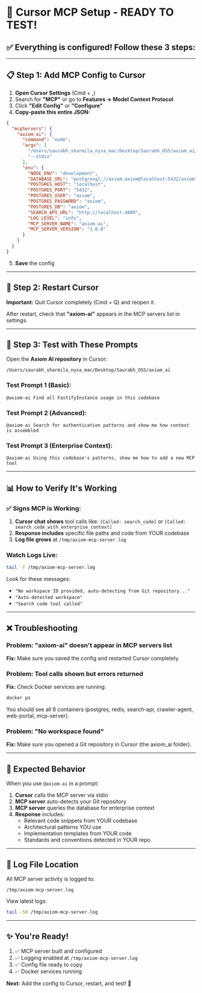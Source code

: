 # 🚀 Cursor MCP Setup - READY TO TEST!

## ✅ Everything is configured! Follow these 3 steps:

---

## 📋 Step 1: Add MCP Config to Cursor

1. **Open Cursor Settings** (Cmd + ,)
2. Search for **"MCP"** or go to **Features → Model Context Protocol**
3. Click **"Edit Config"** or **"Configure"**
4. **Copy-paste this entire JSON:**

```json
{
  "mcpServers": {
    "axiom-ai": {
      "command": "node",
      "args": [
        "/Users/saurabh_sharmila_nysa_mac/Desktop/Saurabh_OSS/axiom_ai/services/mcp-server/dist/index.js",
        "--stdio"
      ],
      "env": {
        "NODE_ENV": "development",
        "DATABASE_URL": "postgresql://axiom:axiom@localhost:5432/axiom",
        "POSTGRES_HOST": "localhost",
        "POSTGRES_PORT": "5432",
        "POSTGRES_USER": "axiom",
        "POSTGRES_PASSWORD": "axiom",
        "POSTGRES_DB": "axiom",
        "SEARCH_API_URL": "http://localhost:4000",
        "LOG_LEVEL": "info",
        "MCP_SERVER_NAME": "axiom-ai",
        "MCP_SERVER_VERSION": "1.0.0"
      }
    }
  }
}
```

5. **Save** the config

---

## 🔄 Step 2: Restart Cursor

**Important:** Quit Cursor completely (Cmd + Q) and reopen it.

After restart, check that **"axiom-ai"** appears in the MCP servers list in settings.

---

## 🧪 Step 3: Test with These Prompts

Open the **Axiom AI repository** in Cursor:
```
/Users/saurabh_sharmila_nysa_mac/Desktop/Saurabh_OSS/axiom_ai
```

### Test Prompt 1 (Basic):
```
@axiom-ai Find all FastifyInstance usage in this codebase
```

### Test Prompt 2 (Advanced):
```
@axiom-ai Search for authentication patterns and show me how context is assembled
```

### Test Prompt 3 (Enterprise Context):
```
@axiom-ai Using this codebase's patterns, show me how to add a new MCP tool
```

---

## 📊 How to Verify It's Working

### ✅ Signs MCP is Working:
1. **Cursor chat shows** tool calls like: `[Called: search_code]` or `[Called: search_code_with_enterprise_context]`
2. **Response includes** specific file paths and code from YOUR codebase
3. **Log file grows** at `/tmp/axiom-mcp-server.log`

### Watch Logs Live:
```bash
tail -f /tmp/axiom-mcp-server.log
```

Look for these messages:
- `"No workspace ID provided, auto-detecting from Git repository..."`
- `"Auto-detected workspace"`
- `"Search code tool called"`

---

## ❌ Troubleshooting

### Problem: "axiom-ai" doesn't appear in MCP servers list
**Fix:** Make sure you saved the config and restarted Cursor completely.

### Problem: Tool calls shown but errors returned
**Fix:** Check Docker services are running:
```bash
docker ps
```
You should see all 6 containers (postgres, redis, search-api, crawler-agent, web-portal, mcp-server).

### Problem: "No workspace found"
**Fix:** Make sure you opened a Git repository in Cursor (the axiom_ai folder).

---

## 🎯 Expected Behavior

When you use `@axiom-ai` in a prompt:

1. **Cursor** calls the MCP server via stdio
2. **MCP server** auto-detects your Git repository
3. **MCP server** queries the database for enterprise context
4. **Response** includes:
   - Relevant code snippets from YOUR codebase
   - Architectural patterns YOU use
   - Implementation templates from YOUR code
   - Standards and conventions detected in YOUR repo

---

## 📝 Log File Location

All MCP server activity is logged to:
```
/tmp/axiom-mcp-server.log
```

View latest logs:
```bash
tail -50 /tmp/axiom-mcp-server.log
```

---

## ✨ You're Ready!

1. ✅ MCP server built and configured
2. ✅ Logging enabled at `/tmp/axiom-mcp-server.log`
3. ✅ Config file ready to copy
4. ✅ Docker services running

**Next:** Add the config to Cursor, restart, and test! 🚀

